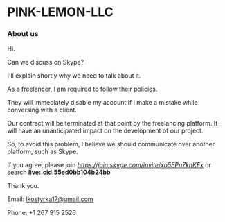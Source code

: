 
# PINK-LEMON-LLC

### About us

Hi.

Can we discuss on Skype?

I'll explain shortly why we need to talk about it.

As a freelancer, I am required to follow their policies.

They will immediately disable my account if I make a mistake while conversing with a client.

Our contract will be terminated at that point by the freelancing platform. It will have an unanticipated impact on the development of our project.

So, to avoid this problem, I believe we should communicate over another platform, such as Skype.

If you agree, please join *https://join.skype.com/invite/xo5EPn7knKFx* or search **live:.cid.55ed0bb104b24bb**

Thank you.

Email: lkostyrka17@gmail.com

Phone: +1 267 915 2526